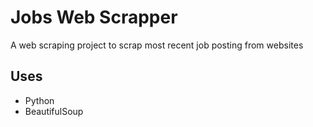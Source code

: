 # Jobs Web Scrapper

A web scraping project to scrap most recent job posting from websites

## Uses

- Python
- BeautifulSoup
